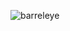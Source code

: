 ![barreleye](https://github.com/k930503/k930503/assets/48827393/15d2445b-b46f-4056-92c8-6ec18115f29e)
